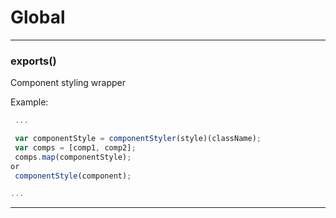 # Global





* * *

### exports() 

Component styling wrapper

Example:
```js
 ...

 var componentStyle = componentStyler(style)(className);
 var comps = [comp1, comp2];
 comps.map(componentStyle);
or
 componentStyle(component);

...
```




* * *










